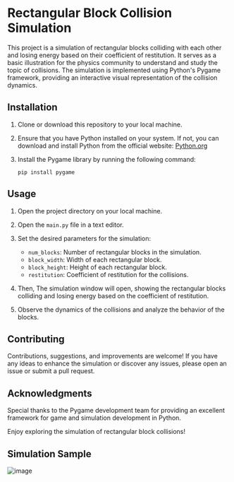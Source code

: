 # Rectangular Block Collision Simulation

This project is a simulation of rectangular blocks colliding with each other and losing energy based on their coefficient of restitution. It serves as a basic illustration for the physics community to understand and study the topic of collisions. The simulation is implemented using Python's Pygame framework, providing an interactive visual representation of the collision dynamics.

## Installation

1. Clone or download this repository to your local machine.

2. Ensure that you have Python installed on your system. If not, you can download and install Python from the official website: [Python.org](https://www.python.org/)

3. Install the Pygame library by running the following command:
   ```
   pip install pygame
   ```

## Usage

1. Open the project directory on your local machine.

2. Open the `main.py` file in a text editor.

4. Set the desired parameters for the simulation:
   - `num_blocks`: Number of rectangular blocks in the simulation.
   - `block_width`: Width of each rectangular block.
   - `block_height`: Height of each rectangular block.
   - `restitution`: Coefficient of restitution for the collisions.

6. Then, The simulation window will open, showing the rectangular blocks colliding and losing energy based on the coefficient of restitution.

7. Observe the dynamics of the collisions and analyze the behavior of the blocks.

## Contributing

Contributions, suggestions, and improvements are welcome! If you have any ideas to enhance the simulation or discover any issues, please open an issue or submit a pull request.


## Acknowledgments

Special thanks to the Pygame development team for providing an excellent framework for game and simulation development in Python.

Enjoy exploring the simulation of rectangular block collisions!

## Simulation Sample 

![image](https://github.com/nitin-kumar101/collision-simulator/assets/67340966/cf388e7f-fb35-43a2-a774-183d38b42433)
